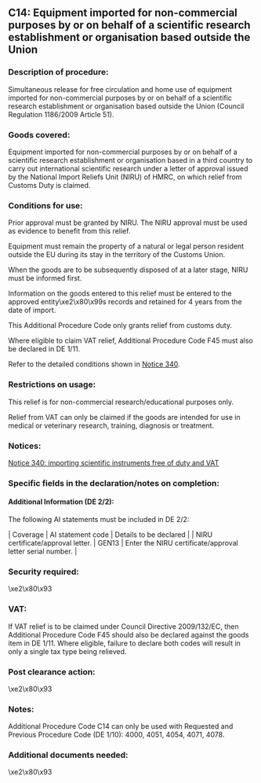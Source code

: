 C14: Equipment imported for non-commercial purposes by or on behalf of a scientific research establishment or organisation based outside the Union
--------------------------------------------------------------------------------------------------------------------------------------------------

### Description of procedure:

Simultaneous release for free circulation and home use of equipment imported for non-commercial purposes by or on behalf of a scientific research establishment or organisation based outside the Union (Council Regulation 1186/2009 Article 51).

### Goods covered:

Equipment imported for non-commercial purposes by or on behalf of a scientific research establishment or organisation based in a third country to carry out international scientific research under a letter of approval issued by the National Import Reliefs Unit (NIRU) of HMRC, on which relief from Customs Duty is claimed.

### Conditions for use:

Prior approval must be granted by NIRU. The NIRU approval must be used as evidence to benefit from this relief.

Equipment must remain the property of a natural or legal person resident outside the EU during its stay in the territory of the Customs Union.

When the goods are to be subsequently disposed of at a later stage, NIRU must be informed first.

Information on the goods entered to this relief must be entered to the approved entity\xe2\x80\x99s records and retained for 4 years from the date of import.

This Additional Procedure Code only grants relief from customs duty.

Where eligible to claim VAT relief, Additional Procedure Code F45 must also be declared in DE 1/11.

Refer to the detailed conditions shown in [Notice 340](https://www.gov.uk/government/publications/notice-340-importing-scientific-instruments-free-of-duty-and-vat/notice-340-importing-scientific-instruments-free-of-duty-and-vat).

### Restrictions on usage:

This relief is for non-commercial research/educational purposes only.

Relief from VAT can only be claimed if the goods are intended for use in medical or veterinary research, training, diagnosis or treatment.

### Notices:

[Notice 340: importing scientific instruments free of duty and VAT](https://www.gov.uk/government/publications/notice-340-importing-scientific-instruments-free-of-duty-and-vat/notice-340-importing-scientific-instruments-free-of-duty-and-vat)

### Specific fields in the declaration/notes on completion:

#### Additional Information (DE 2/2):

The following AI statements must be included in DE 2/2:



  |  Coverage |  AI statement code |  Details to be declared | 
   |  NIRU certificate/approval letter. |  GEN13 |  Enter the NIRU certificate/approval letter serial number. | 
 
### Security required:

\xe2\x80\x93

### VAT:

If VAT relief is to be claimed under Council Directive 2009/132/EC, then Additional Procedure Code F45 should also be declared against the goods item in DE 1/11. Where eligible, failure to declare both codes will result in only a single tax type being relieved.

### Post clearance action:

\xe2\x80\x93

### Notes:

Additional Procedure Code C14 can only be used with Requested and Previous Procedure Code (DE 1/10): 4000, 4051, 4054, 4071, 4078.

### Additional documents needed:

\xe2\x80\x93

